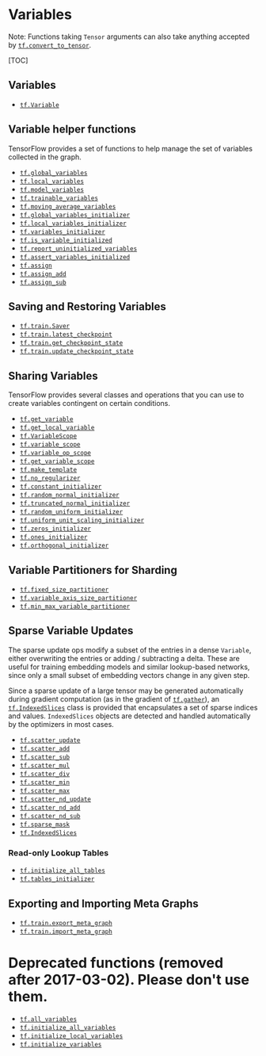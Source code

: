 # Variables

Note: Functions taking `Tensor` arguments can also take anything accepted by
<a href="../../api_docs/python/tf/convert_to_tensor.md"><code>tf.convert_to_tensor</code></a>.

[TOC]

<h2 id="Variables">Variables</h2>

*   <a href="../../api_docs/python/tf/Variable.md"><code>tf.Variable</code></a>

<h2 id="Variable_helper_functions">Variable helper functions</h2>

TensorFlow provides a set of functions to help manage the set of variables
collected in the graph.

*   <a href="../../api_docs/python/tf/global_variables.md"><code>tf.global_variables</code></a>
*   <a href="../../api_docs/python/tf/local_variables.md"><code>tf.local_variables</code></a>
*   <a href="../../api_docs/python/tf/model_variables.md"><code>tf.model_variables</code></a>
*   <a href="../../api_docs/python/tf/trainable_variables.md"><code>tf.trainable_variables</code></a>
*   <a href="../../api_docs/python/tf/moving_average_variables.md"><code>tf.moving_average_variables</code></a>
*   <a href="../../api_docs/python/tf/global_variables_initializer.md"><code>tf.global_variables_initializer</code></a>
*   <a href="../../api_docs/python/tf/local_variables_initializer.md"><code>tf.local_variables_initializer</code></a>
*   <a href="../../api_docs/python/tf/variables_initializer.md"><code>tf.variables_initializer</code></a>
*   <a href="../../api_docs/python/tf/is_variable_initialized.md"><code>tf.is_variable_initialized</code></a>
*   <a href="../../api_docs/python/tf/report_uninitialized_variables.md"><code>tf.report_uninitialized_variables</code></a>
*   <a href="../../api_docs/python/tf/assert_variables_initialized.md"><code>tf.assert_variables_initialized</code></a>
*   <a href="../../api_docs/python/tf/assign.md"><code>tf.assign</code></a>
*   <a href="../../api_docs/python/tf/assign_add.md"><code>tf.assign_add</code></a>
*   <a href="../../api_docs/python/tf/assign_sub.md"><code>tf.assign_sub</code></a>

<h2 id="Saving_and_Restoring_Variables">Saving and Restoring Variables</h2>

*   <a href="../../api_docs/python/tf/train/Saver.md"><code>tf.train.Saver</code></a>
*   <a href="../../api_docs/python/tf/train/latest_checkpoint.md"><code>tf.train.latest_checkpoint</code></a>
*   <a href="../../api_docs/python/tf/train/get_checkpoint_state.md"><code>tf.train.get_checkpoint_state</code></a>
*   <a href="../../api_docs/python/tf/train/update_checkpoint_state.md"><code>tf.train.update_checkpoint_state</code></a>

<h2 id="Sharing_Variables">Sharing Variables</h2>

TensorFlow provides several classes and operations that you can use to
create variables contingent on certain conditions.

*   <a href="../../api_docs/python/tf/get_variable.md"><code>tf.get_variable</code></a>
*   <a href="../../api_docs/python/tf/get_local_variable.md"><code>tf.get_local_variable</code></a>
*   <a href="../../api_docs/python/tf/VariableScope.md"><code>tf.VariableScope</code></a>
*   <a href="../../api_docs/python/tf/variable_scope.md"><code>tf.variable_scope</code></a>
*   <a href="../../api_docs/python/tf/variable_op_scope.md"><code>tf.variable_op_scope</code></a>
*   <a href="../../api_docs/python/tf/get_variable_scope.md"><code>tf.get_variable_scope</code></a>
*   <a href="../../api_docs/python/tf/make_template.md"><code>tf.make_template</code></a>
*   <a href="../../api_docs/python/tf/no_regularizer.md"><code>tf.no_regularizer</code></a>
*   <a href="../../api_docs/python/tf/constant_initializer.md"><code>tf.constant_initializer</code></a>
*   <a href="../../api_docs/python/tf/random_normal_initializer.md"><code>tf.random_normal_initializer</code></a>
*   <a href="../../api_docs/python/tf/truncated_normal_initializer.md"><code>tf.truncated_normal_initializer</code></a>
*   <a href="../../api_docs/python/tf/random_uniform_initializer.md"><code>tf.random_uniform_initializer</code></a>
*   <a href="../../api_docs/python/tf/uniform_unit_scaling_initializer.md"><code>tf.uniform_unit_scaling_initializer</code></a>
*   <a href="../../api_docs/python/tf/zeros_initializer.md"><code>tf.zeros_initializer</code></a>
*   <a href="../../api_docs/python/tf/ones_initializer.md"><code>tf.ones_initializer</code></a>
*   <a href="../../api_docs/python/tf/orthogonal_initializer.md"><code>tf.orthogonal_initializer</code></a>

<h2 id="Variable_Partitioners_for_Sharding">Variable Partitioners for Sharding</h2>

*   <a href="../../api_docs/python/tf/fixed_size_partitioner.md"><code>tf.fixed_size_partitioner</code></a>
*   <a href="../../api_docs/python/tf/variable_axis_size_partitioner.md"><code>tf.variable_axis_size_partitioner</code></a>
*   <a href="../../api_docs/python/tf/min_max_variable_partitioner.md"><code>tf.min_max_variable_partitioner</code></a>

<h2 id="Sparse_Variable_Updates">Sparse Variable Updates</h2>

The sparse update ops modify a subset of the entries in a dense `Variable`,
either overwriting the entries or adding / subtracting a delta.  These are
useful for training embedding models and similar lookup-based networks, since
only a small subset of embedding vectors change in any given step.

Since a sparse update of a large tensor may be generated automatically during
gradient computation (as in the gradient of
<a href="../../api_docs/python/tf/gather.md"><code>tf.gather</code></a>),
an <a href="../../api_docs/python/tf/IndexedSlices.md"><code>tf.IndexedSlices</code></a> class is provided that encapsulates a set
of sparse indices and values.  `IndexedSlices` objects are detected and handled
automatically by the optimizers in most cases.

*   <a href="../../api_docs/python/tf/scatter_update.md"><code>tf.scatter_update</code></a>
*   <a href="../../api_docs/python/tf/scatter_add.md"><code>tf.scatter_add</code></a>
*   <a href="../../api_docs/python/tf/scatter_sub.md"><code>tf.scatter_sub</code></a>
*   <a href="../../api_docs/python/tf/scatter_mul.md"><code>tf.scatter_mul</code></a>
*   <a href="../../api_docs/python/tf/scatter_div.md"><code>tf.scatter_div</code></a>
*   <a href="../../api_docs/python/tf/scatter_min.md"><code>tf.scatter_min</code></a>
*   <a href="../../api_docs/python/tf/scatter_max.md"><code>tf.scatter_max</code></a>
*   <a href="../../api_docs/python/tf/scatter_nd_update.md"><code>tf.scatter_nd_update</code></a>
*   <a href="../../api_docs/python/tf/scatter_nd_add.md"><code>tf.scatter_nd_add</code></a>
*   <a href="../../api_docs/python/tf/scatter_nd_sub.md"><code>tf.scatter_nd_sub</code></a>
*   <a href="../../api_docs/python/tf/sparse_mask.md"><code>tf.sparse_mask</code></a>
*   <a href="../../api_docs/python/tf/IndexedSlices.md"><code>tf.IndexedSlices</code></a>

### Read-only Lookup Tables

*   <a href="../../api_docs/python/tf/initialize_all_tables.md"><code>tf.initialize_all_tables</code></a>
*   <a href="../../api_docs/python/tf/tables_initializer.md"><code>tf.tables_initializer</code></a>


<h2 id="Exporting_and_Importing_Meta_Graphs">Exporting and Importing Meta Graphs</h2>

*   <a href="../../api_docs/python/tf/train/export_meta_graph.md"><code>tf.train.export_meta_graph</code></a>
*   <a href="../../api_docs/python/tf/train/import_meta_graph.md"><code>tf.train.import_meta_graph</code></a>

# Deprecated functions (removed after 2017-03-02). Please don't use them.

*   <a href="../../api_docs/python/tf/all_variables.md"><code>tf.all_variables</code></a>
*   <a href="../../api_docs/python/tf/initialize_all_variables.md"><code>tf.initialize_all_variables</code></a>
*   <a href="../../api_docs/python/tf/initialize_local_variables.md"><code>tf.initialize_local_variables</code></a>
*   <a href="../../api_docs/python/tf/initialize_variables.md"><code>tf.initialize_variables</code></a>
